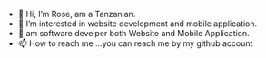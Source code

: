- 👋 Hi, I’m Rose, am a Tanzanian.
- 👀 I’m interested in  website development and mobile application.
- 💞️ am software develper both Website and Mobile Application.
- 📫 How to reach me ...you can reach me by my github account

<!---
ro255/ro255 is a ✨ special ✨ repository because its `README.md` (this file) appears on your GitHub profile.
You can click the Preview link to take a look at your changes.
--->
